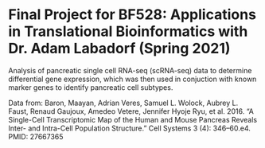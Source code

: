 # Final Project for BF528: Applications in Translational Bioinformatics with Dr. Adam Labadorf (Spring 2021)

Analysis of pancreatic single cell RNA-seq (scRNA-seq) data to determine differential gene expression, which was then used in conjuction with known marker genes to identify pancreatic cell subtypes.

Data from: Baron, Maayan, Adrian Veres, Samuel L. Wolock, Aubrey L. Faust, Renaud Gaujoux, Amedeo Vetere, Jennifer Hyoje Ryu, et al. 2016. “A Single-Cell Transcriptomic Map of the Human and Mouse Pancreas Reveals Inter- and Intra-Cell Population Structure.” Cell Systems 3 (4): 346–60.e4. PMID: 27667365
